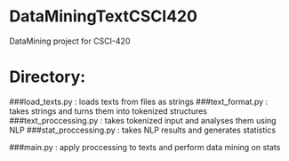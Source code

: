 # DataMiningTextCSCI420
DataMining project for CSCI-420

# Directory:

###load_texts.py : loads texts from files as strings
###text_format.py : takes strings and turns them into tokenized structures
###text_proccessing.py : takes tokenized input and analyses them using NLP
###stat_proccessing.py : takes NLP results and generates statistics

###main.py : apply proccessing to texts and perform data mining on stats
